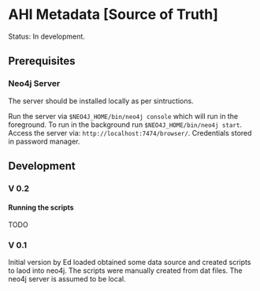 # AHI Metadata [Source of Truth]

Status: In development.

## Prerequisites



### Neo4j Server

The server should be installed locally as per sintructions.

Run the server via `$NEO4J_HOME/bin/neo4j console` which will run in the foreground.
To run in the background run `$NEO4J_HOME/bin/neo4j start`.
Access the server via: `http://localhost:7474/browser/`.
Credentials stored in password manager.

## Development

### V 0.2



#### Running the scripts

TODO

### V 0.1
Initial version by Ed loaded obtained some data source and created scripts to laod into neo4j.
The scripts were manually created from dat files.
The neo4j server is assumed to be local.

